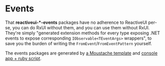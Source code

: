 # Events

That **reactiveui-*-events** packages have no adherence to ReactiveUI per-se, you can do RxUI without them, and you can use them without RxUI. They're simply "generated extension methods for every type exposing .NET events to expose corresponding `IObservable<TEventArgs>` wrappers", to save you the burden of writing the `FromEvent`/`FromEventPattern` yourself.

The events packages are generated by [a Moustache template](https://github.com/reactiveui/ReactiveUI/blob/master/ReactiveUI.Events/Events.mustache)  and [console app + ruby script](https://github.com/reactiveui/ReactiveUI/blob/master/ReactiveUI.Events/generate_events.rb).